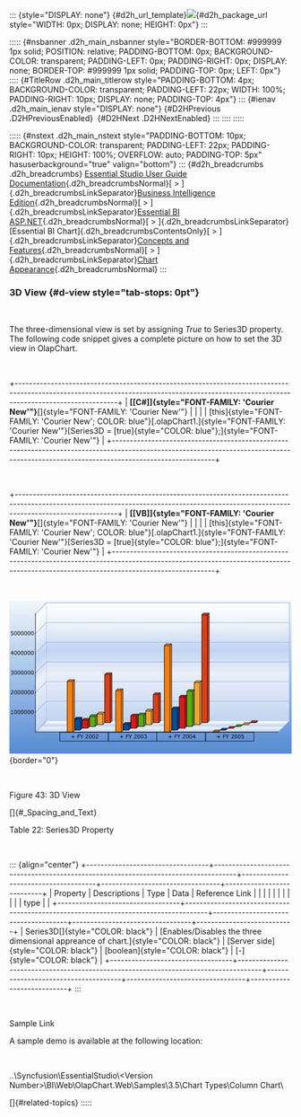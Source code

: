 ::: {style="DISPLAY: none"}
[](ms-xhelp:///?Id=d2h_url_template){#d2h_url_template}![](!package_url!){#d2h_package_url style="WIDTH: 0px; DISPLAY: none; HEIGHT: 0px"}
:::

::::: {#nsbanner .d2h_main_nsbanner style="BORDER-BOTTOM: #999999 1px solid; POSITION: relative; PADDING-BOTTOM: 0px; BACKGROUND-COLOR: transparent; PADDING-LEFT: 0px; PADDING-RIGHT: 0px; DISPLAY: none; BORDER-TOP: #999999 1px solid; PADDING-TOP: 0px; LEFT: 0px"}
:::: {#TitleRow .d2h_main_titlerow style="PADDING-BOTTOM: 4px; BACKGROUND-COLOR: transparent; PADDING-LEFT: 22px; WIDTH: 100%; PADDING-RIGHT: 10px; DISPLAY: none; PADDING-TOP: 4px"}
::: {#ienav .d2h_main_ienav style="DISPLAY: none"}
[](ms-xhelp:///?Id=f87f08e1-8291-426c-8261-95f843231a4e){#D2HPrevious .D2HPreviousEnabled}  [](ms-xhelp:///?Id=aa14b093-bce8-4f3a-b9e9-61a8567e686e){#D2HNext .D2HNextEnabled}
:::
::::
:::::

::::: {#nstext .d2h_main_nstext style="PADDING-BOTTOM: 10px; BACKGROUND-COLOR: transparent; PADDING-LEFT: 22px; PADDING-RIGHT: 10px; HEIGHT: 100%; OVERFLOW: auto; PADDING-TOP: 5px" hasuserbackground="true" valign="bottom"}
::: {#d2h_breadcrumbs .d2h_breadcrumbs}
[Essential Studio User Guide Documentation](ms-xhelp:///?Id=12457748-09e3-4d74-a240-8e049cedf030){.d2h_breadcrumbsNormal}[ \> ]{.d2h_breadcrumbsLinkSeparator}[Business Intelligence Edition](ms-xhelp:///?Id=fdf33dd8-62b2-47b9-ad7b-fc50e590bca5){.d2h_breadcrumbsNormal}[ \> ]{.d2h_breadcrumbsLinkSeparator}[Essential BI ASP.NET](ms-xhelp:///?Id=99c6694e-59c3-4c59-abb5-ce9ce9a948bc){.d2h_breadcrumbsNormal}[ \> ]{.d2h_breadcrumbsLinkSeparator}[Essential BI Chart]{.d2h_breadcrumbsContentsOnly}[ \> ]{.d2h_breadcrumbsLinkSeparator}[Concepts and Features](ms-xhelp:///?Id=be4e11fe-e0a1-44d7-aa3a-05cf8b78bdb8){.d2h_breadcrumbsNormal}[ \> ]{.d2h_breadcrumbsLinkSeparator}[Chart Appearance](ms-xhelp:///?Id=6b450f80-063f-4b1a-8de8-c88c1c925ebe){.d2h_breadcrumbsNormal}
:::

### 3D View {#d-view style="tab-stops: 0pt"}

 

The three-dimensional view is set by assigning *True* to Series3D property. The following code snippet gives a complete picture on how to set the 3D view in OlapChart.

 

+----------------------------------------------------------------------------------------------------------------------------------------------------------------------------------------+
| **[\[C#\]]{style="FONT-FAMILY: 'Courier New'"}**[]{style="FONT-FAMILY: 'Courier New'"}                                                                                                 |
|                                                                                                                                                                                        |
| [this]{style="FONT-FAMILY: 'Courier New'; COLOR: blue"}[.olapChart1.]{style="FONT-FAMILY: 'Courier New'"}[Series3D = [true]{style="COLOR: blue"};]{style="FONT-FAMILY: 'Courier New'"} |
+----------------------------------------------------------------------------------------------------------------------------------------------------------------------------------------+

 

+----------------------------------------------------------------------------------------------------------------------------------------------------------------------------------------+
| **[\[VB\]]{style="FONT-FAMILY: 'Courier New'"}**[]{style="FONT-FAMILY: 'Courier New'"}                                                                                                 |
|                                                                                                                                                                                        |
| [this]{style="FONT-FAMILY: 'Courier New'; COLOR: blue"}[.olapChart1.]{style="FONT-FAMILY: 'Courier New'"}[Series3D = [true]{style="COLOR: blue"};]{style="FONT-FAMILY: 'Courier New'"} |
+----------------------------------------------------------------------------------------------------------------------------------------------------------------------------------------+

 

![](ImagesExt/image48_46.jpg){border="0"}

 

Figure 43: 3D View

[]{#_Spacing_and_Text} 

Table 22: Series3D Property

 

::: {align="center"}
+----------------------------------+------------------------------------------------------------------------------------+-------------------------------------+---------------------------------+---------------------------+
| Property                         | Descriptions                                                                       | Type                                | Data                            | Reference Link            |
|                                  |                                                                                    |                                     |                                 |                           |
|                                  |                                                                                    |                                     | type                            |                           |
+----------------------------------+------------------------------------------------------------------------------------+-------------------------------------+---------------------------------+---------------------------+
| Series3D[]{style="COLOR: black"} | [Enables/Disables the three dimensional appreance of chart.]{style="COLOR: black"} | [Server side]{style="COLOR: black"} | [boolean]{style="COLOR: black"} | [-]{style="COLOR: black"} |
+----------------------------------+------------------------------------------------------------------------------------+-------------------------------------+---------------------------------+---------------------------+
:::

 

Sample Link

A sample demo is available at the following location:

 

..\\Syncfusion\\EssentialStudio\\\<Version Number\>\\BI\\Web\\OlapChart.Web\\Samples\\3.5\\Chart Types\\Column Chart\\

[]{#related-topics}
:::::

